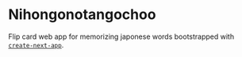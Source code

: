 # Nihongonotangochoo
Flip card web app for memorizing japonese words bootstrapped with [`create-next-app`](https://nextjs.org/docs/app/api-reference/cli/create-next-app).

